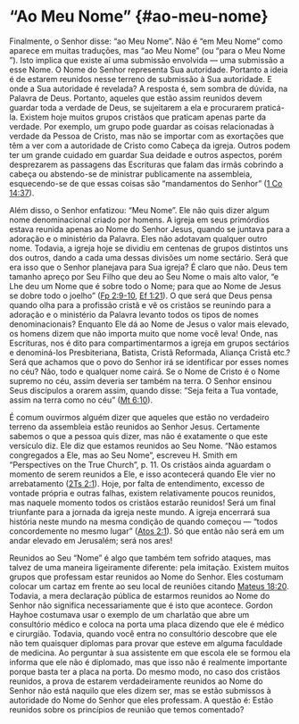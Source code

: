 # “Ao Meu Nome” {#ao-meu-nome}

Finalmente, o Senhor disse: “ao Meu Nome”. Não é “em Meu Nome” como aparece em muitas traduções, mas “ao Meu Nome” (ou “para o Meu Nome ”). Isto implica que existe aí uma submissão envolvida — uma submissão a esse Nome. O Nome do Senhor representa Sua autoridade. Portanto a ideia é de estarem reunidos nesse terreno de submissão à Sua autoridade. E onde a Sua autoridade é revelada? A resposta é, sem sombra de dúvida, na Palavra de Deus. Portanto, aqueles que estão assim reunidos devem guardar toda a verdade de Deus, se sujeitarem a ela e procurarem praticá-la. Existem hoje muitos grupos cristãos que praticam apenas parte da verdade. Por exemplo, um grupo pode guardar as coisas relacionadas à verdade da Pessoa de Cristo, mas não se importar com as exortações que têm a ver com a autoridade de Cristo como Cabeça da igreja. Outros podem ter um grande cuidado em guardar Sua deidade e outros aspectos, porém desprezarem as passagens das Escrituras que falam das irmãs cobrindo a cabeça ou abstendo-se de ministrar publicamente na assembleia, esquecendo-se de que essas coisas são “mandamentos do Senhor” ([1 Co 14:37](http://bibliaonline.com.br/acf/1co/14/37)).

Além disso, o Senhor enfatizou: “Meu Nome”. Ele não quis dizer algum nome denominacional criado por homens. A igreja em seus primórdios estava reunida apenas ao Nome do Senhor Jesus, quando se juntava para a adoração e o ministério da Palavra. Eles não adotavam qualquer outro nome. Todavia, a igreja hoje se dividiu em centenas de grupos distintos uns dos outros, dando a cada uma dessas divisões um nome sectário. Será que era isso que o Senhor planejava para Sua igreja? É claro que não. Deus tem tamanho apreço por Seu Filho que deu ao Seu Nome o mais alto valor, “e Lhe deu um Nome que é sobre todo o Nome; para que ao Nome de Jesus se dobre todo o joelho” ([Fp 2:9-10](http://bibliaonline.com.br/acf/fp/2/9-10), [Ef 1:21](http://bibliaonline.com.br/acf/ef/1/21)). O que será que Deus pensa quando olha para a profissão cristã e vê os cristãos se reunindo para a adoração e o ministério da Palavra levanto todos os tipos de nomes denominacionais? Enquanto Ele dá ao Nome de Jesus o valor mais elevado, os homens dizem que não importa muito que nome você leva! Onde, nas Escrituras, nos é dito para compartimentarmos a igreja em grupos sectários e denominá-los Presbiteriana, Batista, Cristã Reformada, Aliança Cristã etc.? Será que achamos que o povo do Senhor irá se identificar por esses nomes no céu? Não, todo e qualquer nome cairá. Se o Nome de Cristo é o Nome supremo no céu, assim deveria ser também na terra. O Senhor ensinou Seus discípulos a orarem assim, quando disse: “Seja feita a Tua vontade, assim na terra como no céu” ([Mt 6:10](http://bibliaonline.com.br/acf/mt/6/10)).

É comum ouvirmos alguém dizer que aqueles que estão no verdadeiro terreno da assembleia estão reunidos ao Senhor Jesus. Certamente sabemos o que a pessoa quis dizer, mas não é exatamente o que este versículo diz. Ele diz que estamos reunidos ao Seu Nome. “Não estamos congregados a Ele, mas ao Seu Nome”, escreveu H. Smith em “Perspectives on the True Church”, p. 11\. Os cristãos ainda aguardam o momento de serem reunidos a Ele, e isso acontecerá quando Ele vier no arrebatamento ([2Ts 2:1](http://bibliaonline.com.br/acf/2ts/2/1)). Hoje, por falta de entendimento, excesso de vontade própria e outras falhas, existem relativamente poucos reunidos, mas naquele momento todos os cristãos estarão reunidos! Será um final triunfante para a jornada da igreja neste mundo. A igreja encerrará sua história neste mundo na mesma condição de quando começou — “todos concordemente no mesmo lugar” ([Atos 2:1](http://bibliaonline.com.br/acf/atos/2/1)). Só que então não será em um andar elevado em Jerusalém; será nos ares!

Reunidos ao Seu “Nome” é algo que também tem sofrido ataques, mas talvez de uma maneira ligeiramente diferente: pela imitação. Existem muitos grupos que professam estar reunidos ao Nome do Senhor. Eles costumam colocar um cartaz em frente ao seu local de reuniões citando [Mateus 18:20](http://bibliaonline.com.br/acf/mt/18/20). Todavia, a mera declaração pública de estarmos reunidos ao Nome do Senhor não significa necessariamente que é isto que acontece. Gordon Hayhoe costumava usar o exemplo de um charlatão que abre um consultório médico e coloca na porta uma placa dizendo que ele é médico e cirurgião. Todavia, quando você entra no consultório descobre que ele não tem quaisquer diplomas para provar que esteve em alguma faculdade de medicina. Ao perguntar à sua assistente em que escola ele se formou ela informa que ele não é diplomado, mas que isso não é realmente importante porque basta ter a placa na porta. Do mesmo modo, no caso dos cristãos reunidos, a prova de estarem verdadeiramente reunidos ao Nome do Senhor não está naquilo que eles dizem ser, mas se estão submissos à autoridade do Nome do Senhor que eles professam. A questão é: Estão reunidos sobre os princípios de reunião que temos comentado?